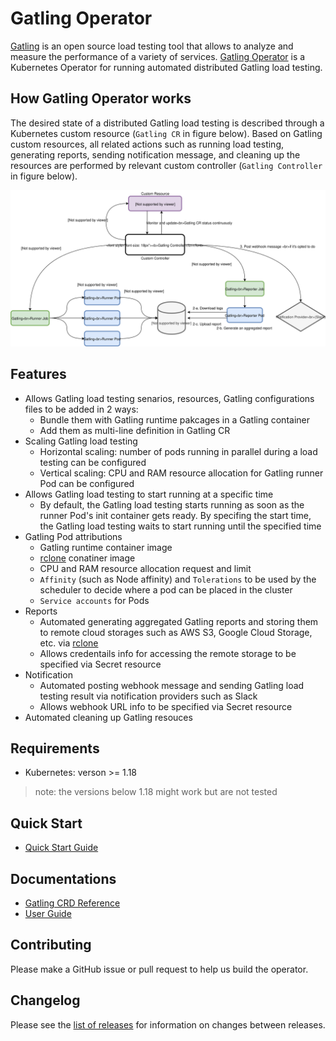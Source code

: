 # Gatling Operator

[Gatling](https://gatling.io/) is an open source load testing tool that allows to analyze and measure the performance of a variety of services. [Gatling Operator](https://github.com/st-tech/gatling-operator) is a Kubernetes Operator for running automated distributed Gatling load testing.

## How Gatling Operator works

The desired state of a distributed Gatling load testing is described through a Kubernetes custom resource (`Gatling CR` in figure below). Based on Gatling custom resources, all related actions such as running load testing, generating reports, sending notification message, and cleaning up the resources are performed by relevant custom controller (`Gatling Controller` in figure below).

![](assets/gatling-operator-arch.svg)

## Features

- Allows Gatling load testing senarios, resources, Gatling configurations files to be added in 2 ways:
  - Bundle them with Gatling runtime pakcages in a Gatling container
  - Add them as multi-line definition in Gatling CR
- Scaling Gatling load testing
  - Horizontal scaling: number of pods running in parallel during a load testing can be configured
  - Vertical scaling: CPU and RAM resource allocation for Gatling runner Pod can be configured
- Allows Gatling load testing to start running at a specific time
  - By default, the Gatling load testing starts running as soon as the runner Pod's init container gets ready. By specifing the start time, the Gatling load testing waits to start running until the specified time
- Gatling Pod attributions
  - Gatling runtime container image
  - [rclone](https://rclone.org/) conatiner image
  - CPU and RAM resource allocation request and limit
  - `Affinity` (such as Node affinity) and `Tolerations` to be used by the scheduler to decide where a pod can be placed in the cluster
  - `Service accounts` for Pods
- Reports
  - Automated generating aggregated Gatling reports and storing them to remote cloud storages such as AWS S3, Google Cloud Storage, etc. via [rclone](https://rclone.org/)
  - Allows credentails info for accessing the remote storage to be specified via Secret resource
- Notification
  - Automated posting webhook message and sending Gatling load testing result via notification providers such as Slack
  - Allows webhook URL info to be specified via Secret resource
- Automated cleaning up Gatling resouces

## Requirements

- Kubernetes: verson >= 1.18

> note: the versions below 1.18 might work but are not tested

## Quick Start

- [Quick Start Guide](docs/quickstart-guide.md)
## Documentations

- [Gatling CRD Reference](docs/api.md)
- [User Guide](docs/user-guide.md)

## Contributing

Please make a GitHub issue or pull request to help us build the operator.

## Changelog

Please see the [list of releases](https://github.com/st-tech/gatling-operator/releases) for information on changes between releases.
